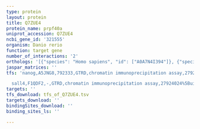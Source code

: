 ```yaml
---
type: protein
layout: protein
title: Q7ZUE4
protein_name: prpf40a
uniprot_accession: Q7ZUE4
ncbi_gene_id: '321555'
organism: Danio rerio
function: target gene
number_of_interactions: '2'
orthologs: '[{"species": "Homo sapiens", "id": ["A0A7N4I394"]}, {"species": "Rattus norvegicus", "id": ["<a href=\"/protein/d3zj92\">D3ZJ92</a>"]}, {"species": "Drosophila melanogaster", "id": ["<a href=\"/protein/q9vqk5\">Q9VQK5</a>"]}, {"species": "Caenorhabditis elegans", "id": ["<a href=\"/protein/p34600\">P34600</a>"]}, {"species": "Saccharomyces cerevisiae", "id": ["<a href=\"/protein/p33203\">P33203</a>"]}]'
jaspar_matrices: ''
tfs: 'nanog,A5JNG8,792333,GTRD,chromatin immunoprecipitation assay,27924024%5Buid%5D,No

  sall4,F1QDF2,-,GTRD,chromatin immunoprecipitation assay,27924024%5Buid%5D,No'
targets: ''
tfs_download: tfs_of_Q7ZUE4.tsv
targets_download: ''
bindingSites_download: ''
binding_sites_ls: ''

---
```

